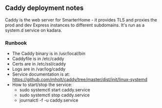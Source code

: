 ## Caddy deployment notes

Caddy is the web server for SmarterHome - it provides TLS and proxies the prod
and dev Express instances to different subdomains. It's run as a system.d
service on kadara.

### Runbook
* The Caddy binary is in /usr/local/bin
* Caddyfile is in /etc/caddy
* Certs are in /etc/ssl/caddy
* Logs are in /var/log/caddy
* Service documentation is at: https://github.com/mholt/caddy/tree/master/dist/init/linux-systemd
* How to start/stop the service:
    - sudo systemctl start caddy.service
    - sudo systemctl stop caddy.service
    - journalctl -f -u caddy.service